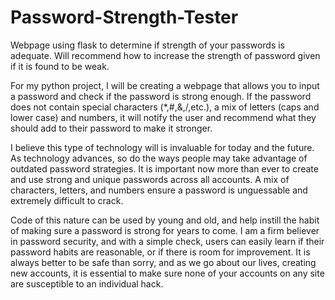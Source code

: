 # Password-Strength-Tester
Webpage using flask to determine if strength of your passwords is adequate. Will recommend how to increase the strength of password given if it is found to be weak.


For my python project, I will be creating a webpage that allows you to input a password and check if the password is strong enough. If the password does not contain special characters (*,#,&,/,etc.), a mix of letters (caps and lower case) and numbers, it will notify the user and recommend what they should add to their password to make it stronger.

I believe this type of technology will is invaluable for today and the future. As technology advances, so do the ways people may take advantage of outdated password strategies. It is important now more than ever to create and use strong and unique passwords across all accounts. A mix of characters, letters, and numbers ensure a password is unguessable and extremely difficult to crack. 

Code of this nature can be used by young and old, and help instill the habit of making sure a password is strong for years to come.  I am a firm believer in password security, and with a simple check, users can easily learn if their password habits are reasonable, or if there is room for improvement.  It is always better to be safe than sorry, and as we go about our lives, creating new accounts, it is essential to make sure none of your accounts on any site are susceptible to an individual hack.     
